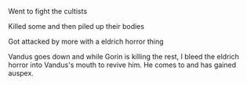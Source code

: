 Went to fight the cultists

Killed some and then piled up their bodies

Got attacked by more with a eldrich horror thing

Vandus goes down and while Gorin is killing the rest, I bleed the eldrich horror into Vandus's mouth to revive him. He comes to and has gained auspex.
